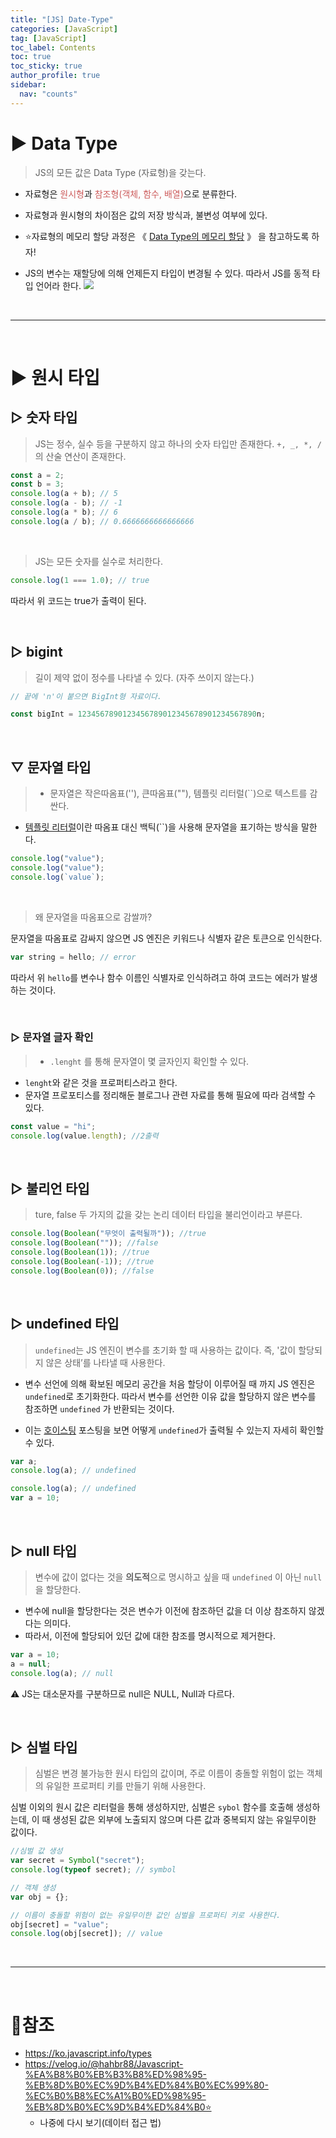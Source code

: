 ```yaml
---
title: "[JS] Date-Type"
categories: [JavaScript]
tag: [JavaScript]
toc_label: Contents
toc: true
toc_sticky: true
author_profile: true
sidebar:
  nav: "counts"
---
```


# ▶ Data Type

> JS의 모든 값은 Data Type (자료형)을 갖는다.

- 자료형은 <span style="color:indianred">원시형</span>과 <span style="color:indianred">참조형(객체, 함수, 배열)</span>으로 분류한다.
- 자료형과 원시형의 차이점은 값의 저장 방식과, 불변성 여부에 있다.
- ⭐자료형의 메모리 할당 과정은 《 [Data Type의 메모리 할당](https://velog.io/@sieunpark/JS-Data-Type%EC%9D%98-%EB%A9%94%EB%AA%A8%EB%A6%AC-%ED%95%A0%EB%8B%B9) 》 을 참고하도록 하자!

- JS의 변수는 재할당에 의해 언제든지 타입이 변경될 수 있다. 따라서 JS를 동적 타입 언어라 한다.
  ![](https://velog.velcdn.com/images/sieunpark/post/eaf44240-b735-4ad1-97e1-adaf13fab9f7/image.png)

<br>

---

<br>

# ▶ 원시 타입

## ▷ 숫자 타입

> JS는 정수, 실수 등을 구분하지 않고 하나의 숫자 타입만 존재한다.
> `+, _, *, /` 의 산술 연산이 존재한다.

```jsx
const a = 2;
const b = 3;
console.log(a + b); // 5
console.log(a - b); // -1
console.log(a * b); // 6
console.log(a / b); // 0.6666666666666666
```

<br>

> JS는 모든 숫자를 실수로 처리한다.

```jsx
console.log(1 === 1.0); // true
```

따라서 위 코드는 true가 출력이 된다.

<br>

## ▷ bigint

> 길이 제약 없이 정수를 나타낼 수 있다. (자주 쓰이지 않는다.)

```jsx
// 끝에 'n'이 붙으면 BigInt형 자료이다.

const bigInt = 1234567890123456789012345678901234567890n;
```

<br>

## ▽ 문자열 타입

> - 문자열은 작은따옴표(''), 큰따옴표(""), 템플릿 리터럴(``)으로 텍스트를 감싼다.

- [템플릿 리터럴](https://velog.io/@sieunpark/JS-ES6-%EB%AC%B8%EB%B2%95%EC%A0%95%EB%A6%AC)이란 따옴표 대신 백틱(``)을 사용해 문자열을 표기하는 방식을 말한다.

```jsx
console.log("value");
console.log("value");
console.log(`value`);
```

<br>

> 왜 문자열을 따옴표으로 감쌀까?

문자열을 따옴표로 감싸지 않으면 JS 엔진은 키워드나 식별자 같은 토큰으로 인식한다.

```jsx
var string = hello; // error
```

따라서 위 `hello`를 변수나 함수 이름인 식별자로 인식하려고 하여 코드는 에러가 발생하는 것이다.

<br>

### ▷ 문자열 글자 확인

> - `.lenght` 를 통해 문자열이 몇 글자인지 확인할 수 있다.

- `lenght`와 같은 것을 프로퍼티스라고 한다.
- 문자열 프로포티스를 정리해둔 블로그나 관련 자료를 통해 필요에 따라 검색할 수 있다.

```jsx
const value = "hi";
console.log(value.length); //2출력
```

<br>

## ▷ 불리언 타입

> ture, false 두 가지의 값을 갖는 논리 데이터 타입을 불리언이라고 부른다.

```jsx
console.log(Boolean("무엇이 출력될까")); //true
console.log(Boolean("")); //false
console.log(Boolean(1)); //true
console.log(Boolean(-1)); //true
console.log(Boolean(0)); //false
```

<br>

## ▷ undefined 타입

> `undefined`는 JS 엔진이 변수를 초기화 할 때 사용하는 값이다.
> 즉, '값이 할당되지 않은 상태’를 나타낼 때 사용한다.

- 변수 선언에 의해 확보된 메모리 공간을 처음 할당이 이루어질 때 까지 JS 엔진은 `undefined`로 초기화한다. 따라서 변수를 선언한 이유 값을 할당하지 않은 변수를 참조하면 `undefined` 가 반환되는 것이다.

- 이는 [호이스팅](https://velog.io/@sieunpark/%ED%98%B8%EC%9D%B4%EC%8A%A4%ED%8C%85%EA%B3%BC-TDZ) 포스팅을 보면 어떻게 `undefined`가 출력될 수 있는지 자세히 확인할 수 있다.

```jsx
var a;
console.log(a); // undefined
```

```jsx
console.log(a); // undefined
var a = 10;
```

<br>

## ▷ null 타입

> 변수에 값이 없다는 것을 **의도적**으로 명시하고 싶을 때 `undefined` 이 아닌 `null`을 할당한다.

- 변수에 null을 할당한다는 것은 변수가 이전에 참조하던 값을 더 이상 참조하지 않겠다는 의미다.
- 따라서, 이전에 할당되어 있던 값에 대한 참조를 명시적으로 제거한다.

```jsx
var a = 10;
a = null;
console.log(a); // null
```

⚠️ JS는 대소문자를 구분하므로 null은 NULL, Null과 다르다.

<br>

## ▷ 심벌 타입

> 심벌은 변경 불가능한 원시 타입의 값이며, 주로 이름이 충돌할 위험이 없는 객체의 유일한 프로퍼티 키를 만들기 위해 사용한다.

심벌 이외의 원시 값은 리터럴을 통해 생성하지만, 심벌은 `sybol` 함수를 호출해 생성하는데, 이 때 생성된 값은 외부에 노출되지 않으며 다른 값과 중복되지 않는 유일무이한 값이다.

```jsx
//심벌 값 생성
var secret = Symbol("secret");
console.log(typeof secret); // symbol

// 객체 생성
var obj = {};

// 이름이 충돌할 위험이 없는 유일무이한 값인 심벌을 프로퍼티 키로 사용한다.
obj[secret] = "value";
console.log(obj[secret]); // value
```

<br>

---

<br>

# 📎참조

- https://ko.javascript.info/types
- https://velog.io/@hahbr88/Javascript-%EA%B8%B0%EB%B3%B8%ED%98%95-%EB%8D%B0%EC%9D%B4%ED%84%B0%EC%99%80-%EC%B0%B8%EC%A1%B0%ED%98%95-%EB%8D%B0%EC%9D%B4%ED%84%B0⭐
  - 나중에 다시 보기(데이터 접근 법)

